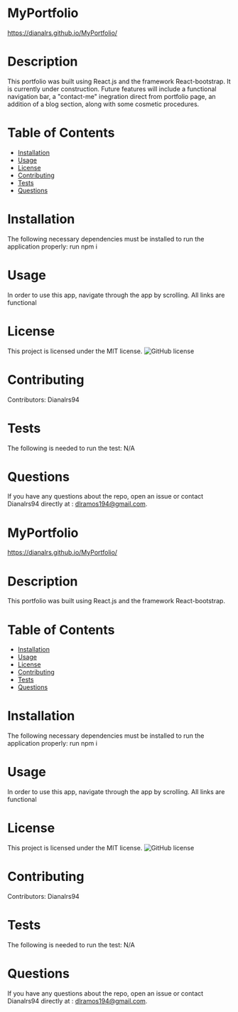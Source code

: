 

# MyPortfolio
https://dianalrs.github.io/MyPortfolio/
# Description
This portfolio was built using React.js and the framework  React-bootstrap. It is currently under construction. Future features will include a functional navigation bar, a "contact-me" inegration direct from portfolio page, an addition of a blog section, along with some cosmetic procedures. 
# Table of Contents 
* [Installation](#installation)
* [Usage](#usage)
* [License](#license)
* [Contributing](#contributing)
* [Tests](#tests)
* [Questions](#questions)
# Installation
The following necessary dependencies must be installed to run the application properly: run npm i 
# Usage
In order to use this app, navigate through the app by scrolling. All links are functional
# License
This project is licensed under the MIT license. 
![GitHub license](https://img.shields.io/badge/license-MIT-blue.svg)
# Contributing
​Contributors: Dianalrs94
# Tests
The following is needed to run the test: N/A
# Questions
If you have any questions about the repo, open an issue or contact Dianalrs94 directly at : dlramos194@gmail.com.


# MyPortfolio
https://dianalrs.github.io/MyPortfolio/
# Description
This portfolio was built using React.js and the framework  React-bootstrap. 
# Table of Contents 
* [Installation](#installation)
* [Usage](#usage)
* [License](#license)
* [Contributing](#contributing)
* [Tests](#tests)
* [Questions](#questions)
# Installation
The following necessary dependencies must be installed to run the application properly: run npm i 
# Usage
In order to use this app, navigate through the app by scrolling. All links are functional
# License
This project is licensed under the MIT license. 
![GitHub license](https://img.shields.io/badge/license-MIT-blue.svg)
# Contributing
​Contributors: Dianalrs94
# Tests
The following is needed to run the test: N/A
# Questions
If you have any questions about the repo, open an issue or contact Dianalrs94 directly at : dlramos194@gmail.com.
